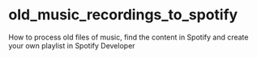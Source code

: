 # old_music_recordings_to_spotify
How to process old files of music, find the content in Spotify and create your own playlist in Spotify Developer
